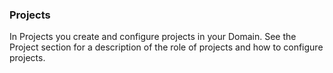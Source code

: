 ### Projects

In Projects you create and configure projects in your Domain. See the Project section for a description of the role of projects and how to configure projects.